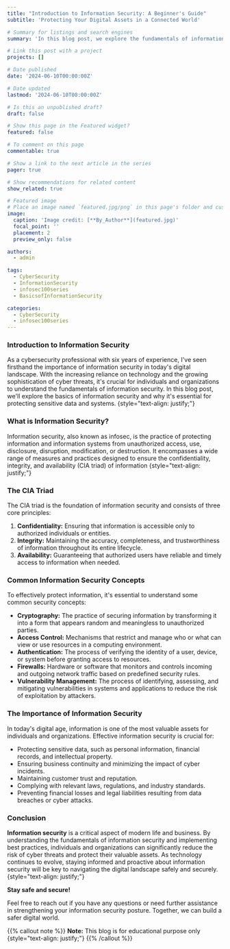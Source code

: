 ```yaml
---
title: "Introduction to Information Security: A Beginner's Guide"
subtitle: 'Protecting Your Digital Assets in a Connected World'

# Summary for listings and search engines
summary: 'In this blog post, we explore the fundamentals of information security and its importance in todays digital age. We discuss common security concepts and the CIA triad as the foundation for protecting sensitive data, ensuring business continuity, and preventing cyber threats. As technology advances, staying informed about information security is key to navigating the digital landscape safely.'

# Link this post with a project
projects: []

# Date published
date: '2024-06-10T00:00:00Z'

# Date updated
lastmod: '2024-06-10T00:00:00Z'

# Is this an unpublished draft?
draft: false

# Show this page in the Featured widget?
featured: false

# To comment on this page
commentable: true

# Show a link to the next article in the series
pager: true

# Show recommendations for related content
show_related: true

# Featured image
# Place an image named `featured.jpg/png` in this page's folder and customize its options here.
image:
  caption: 'Image credit: [**By_Author**](featured.jpg)'
  focal_point: ''
  placement: 2
  preview_only: false

authors:
  - admin

tags:
  - CyberSecurity
  - InformationSecurity
  - infosec100series
  - BasicsofInformationSecurity

categories:
  - CyberSecurity
  - infosec100series
---
```



### **Introduction to Information Security**

As a cybersecurity professional with six years of experience, I've seen firsthand the importance of information security in today's digital landscape. With the increasing reliance on technology and the growing sophistication of cyber threats, it's crucial for individuals and organizations to understand the fundamentals of information security.
In this blog post, we'll explore the basics of information security and why it's essential for protecting sensitive data and systems.
{style="text-align: justify;"}

### **What is Information Security?**

Information security, also known as infosec, is the practice of protecting information and information systems from unauthorized access, use, disclosure, disruption, modification, or destruction. It encompasses a wide range of measures and practices designed to ensure the confidentiality, integrity, and availability (CIA triad) of information
{style="text-align: justify;"}


### **The CIA Triad**

The CIA triad is the foundation of information security and consists of three core principles:
1. **Confidentiality:** Ensuring that information is accessible only to authorized individuals or entities.
2. **Integrity:** Maintaining the accuracy, completeness, and trustworthiness of information throughout its entire lifecycle.
3. **Availability:** Guaranteeing that authorized users have reliable and timely access to information when needed.

### **Common Information Security Concepts**

To effectively protect information, it's essential to understand some common security concepts:
- **Cryptography:** The practice of securing information by transforming it into a form that appears random and meaningless to unauthorized parties.
- **Access Control:** Mechanisms that restrict and manage who or what can view or use resources in a computing environment.
- **Authentication:** The process of verifying the identity of a user, device, or system before granting access to resources.
- **Firewalls:** Hardware or software that monitors and controls incoming and outgoing network traffic based on predefined security rules.
- **Vulnerability Management:** The process of identifying, assessing, and mitigating vulnerabilities in systems and applications to reduce the risk of exploitation by attackers.

### **The Importance of Information Security**

In today's digital age, information is one of the most valuable assets for individuals and organizations. Effective information security is crucial for:
- Protecting sensitive data, such as personal information, financial records, and intellectual property.
- Ensuring business continuity and minimizing the impact of cyber incidents.
- Maintaining customer trust and reputation.
- Complying with relevant laws, regulations, and industry standards.
- Preventing financial losses and legal liabilities resulting from data breaches or cyber attacks.

### **Conclusion**

**Information security** is a critical aspect of modern life and business. By understanding the fundamentals of information security and implementing best practices, individuals and organizations can significantly reduce the risk of cyber threats and protect their valuable assets. As technology continues to evolve, staying informed and proactive about information security will be key to navigating the digital landscape safely and securely.
{style="text-align: justify;"}

**Stay safe and secure!**

Feel free to reach out if you have any questions or need further assistance in strengthening your information security posture. Together, we can build a safer digital world.

{{% callout note %}}
**Note:**
This blog is for educational purpose only
{style="text-align: justify;"}
{{% /callout %}}
